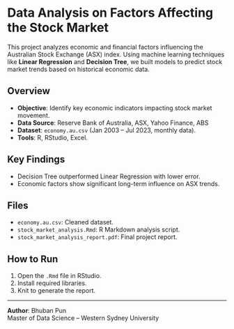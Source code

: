 # Data Analysis on Factors Affecting the Stock Market

This project analyzes economic and financial factors influencing the Australian Stock Exchange (ASX) index. Using machine learning techniques like **Linear Regression** and **Decision Tree**, we built models to predict stock market trends based on historical economic data.

## Overview

- **Objective**: Identify key economic indicators impacting stock market movement.
- **Data Source**: Reserve Bank of Australia, ASX, Yahoo Finance, ABS
- **Dataset**: `economy.au.csv` (Jan 2003 – Jul 2023, monthly data).
- **Tools**: R, RStudio, Excel.

## Key Findings

- Decision Tree outperformed Linear Regression with lower error.
- Economic factors show significant long-term influence on ASX trends.

## Files

- `economy.au.csv`: Cleaned dataset.
- `stock_market_analysis.Rmd`: R Markdown analysis script.
- `stock_market_analysis_report.pdf`: Final project report.

## How to Run

1. Open the `.Rmd` file in RStudio.
2. Install required libraries.
3. Knit to generate the report.

---

**Author**: Bhuban Pun  
Master of Data Science – Western Sydney University
